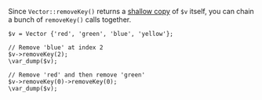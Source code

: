 Since `Vector::removeKey()` returns a [shallow copy](https://en.wikipedia.org/wiki/Object_copying#Shallow_copy) of `$v` itself, you can chain a bunch of `removeKey()` calls together.

```basic-usage.php
$v = Vector {'red', 'green', 'blue', 'yellow'};

// Remove 'blue' at index 2
$v->removeKey(2);
\var_dump($v);

// Remove 'red' and then remove 'green'
$v->removeKey(0)->removeKey(0);
\var_dump($v);
```
